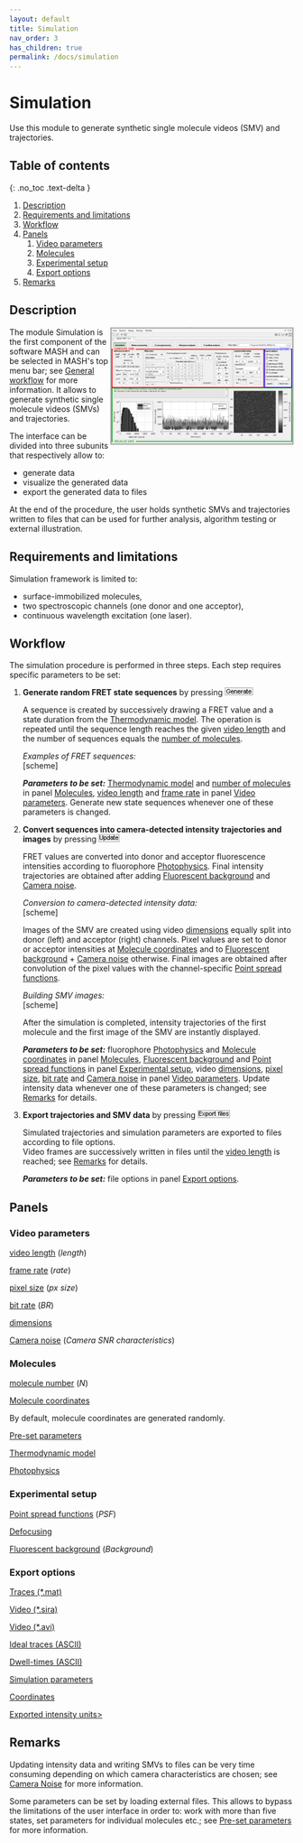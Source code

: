 ```yaml
---
layout: default
title: Simulation
nav_order: 3
has_children: true
permalink: /docs/simulation
---
```


# Simulation
<!-- Automatically generated TOC does not allow to return to the previous page after clicking one of its link
I'd rather use hand-made TOC until we find a better solution
{: .no_toc } -->

Use this module to generate synthetic single molecule videos (SMV) and trajectories.

## Table of contents
{: .no_toc .text-delta }

<!-- 1. TOC
{:toc} -->

1. <a href="simulation.html#description">Description</a>
1. <a href="simulation.html#requirements-and-limitations">Requirements and limitations</a>
1. <a href="simulation.html#workflow">Workflow</a>
1. <a href="simulation.html#panels">Panels</a>
   1. <a href="simulation.html#video-parameters">Video parameters</a>
   1. <a href="simulation.html#molecules">Molecules</a>
   1. <a href="simulation.html#experimental-setup">Experimental setup</a>
   1. <a href="simulation.html#export-options">Export options</a>
1. <a href="simulation.html#remarks">Remarks</a>

## Description

<a href="../assets/images/module_simulation.png"><img src="../assets/images/module_simulation.png" width="325" style="float:right"/></a>

The module Simulation is the first component of the software MASH and can be selected in MASH's top menu bar; see <a href="../Getting_started.html#general-workflow">General workflow</a> for more information.
It allows to generate synthetic single molecule videos (SMVs) and trajectories.

The interface can be divided into three subunits that respectively allow to:
* generate data
* visualize the generated data
* export the generated data to files

At the end of the procedure, the user holds synthetic SMVs and trajectories written to files that can be used for further analysis, algorithm testing or external illustration.

## Requirements and limitations

Simulation framework is limited to:
* surface-immobilized molecules,
* two spectroscopic channels (one donor and one acceptor),
* continuous wavelength excitation (one laser).

## Workflow

The simulation procedure is performed in three steps. Each step requires specific parameters to be set:

1. **Generate random FRET state sequences** by pressing <img src="../assets/images/but_sim_generate.png" alt="Generate"/>

   A sequence is created by successively drawing a FRET value and a state duration from the <a href="simulation.html#thmodprm">Thermodynamic model</a>.
   The operation is repeated until the sequence length reaches the given <a href="simulation.html#simL">video length</a> and the number of sequences equals the <a href="simulation.html#simN">number of molecules</a>.  
     
	 *Examples of FRET sequences:*  
   [scheme]  
     
   ***Parameters to be set:*** <a href="simulation.html#thmodprm">Thermodynamic model</a> and <a href="simulation.html#simN">number of molecules</a> in panel <a href="simulation.html#molecules">Molecules</a>, <a href="simulation.html#simL">video length</a> and <a href="simulation.html#simf">frame rate</a> in panel <a href="simulation.html#video-parameters">Video parameters</a>.
   Generate new state sequences whenever one of these parameters is changed.

2. **Convert sequences into camera-detected intensity trajectories and images** by pressing <img src="../assets/images/but_sim_update.png" alt="Update"/>

   FRET values are converted into donor and acceptor fluorescence intensities according to fluorophore <a href="simulation.html#photprm">Photophysics</a>.
   Final intensity trajectories are obtained after adding <a href="simulation.html#bgprm">Fluorescent background</a> and <a href="simulation.html#camprm">Camera noise</a>.  
     
	 *Conversion to camera-detected intensity data:*  
   [scheme]  
     
   Images of the SMV are created using video <a href="simulation.html#simdim">dimensions</a> equally split into donor (left) and acceptor (right) channels.
   Pixel values are set to donor or acceptor intensities at <a href="simulation.html#simcrd">Molecule coordinates</a> and to <a href="simulation.html#bgprm">Fluorescent background</a> + <a href="simulation.html#camprm">Camera noise</a> otherwise.
   Final images are obtained after convolution of the pixel values with the channel-specific <a href="simulation.html#psfprm">Point spread functions</a>.  
     
	 *Building SMV images:*  
   [scheme]  
     
   After the simulation is completed, intensity trajectories of the first molecule and the first image of the SMV are instantly displayed.
     
   ***Parameters to be set:*** fluorophore <a href="simulation.html#photprm">Photophysics</a> and <a href="simulation.html#simcrd">Molecule coordinates</a> in panel <a href="simulation.html#molecules">Molecules</a>, <a href="simulation.html#bgprm">Fluorescent background</a> and <a href="simulation.html#psfprm">Point spread functions</a> in panel <a href="simulation.html#experimental-setup">Experimental setup</a>, video <a href="simulation.html#simdim">dimensions</a>, <a href="simulation.html#simpxsz">pixel size</a>, <a href="simulation.html#simBR">bit rate</a> and <a href="simulation.html#camprm">Camera noise</a> in panel <a href="simulation.html#video-parameters">Video parameters</a>.
   Update intensity data whenever one of these parameters is changed; see <a href="#remarks">Remarks</a> for details.

3. **Export trajectories and SMV data** by pressing <img src="../assets/images/but_sim_export.png" alt="Export Files"/>

   Simulated trajectories and simulation parameters are exported to files according to file options.  
   Video frames are successively written in files until the <a href="simulation.html#simL">video length</a> is reached; see <a href="simulation.html#remarks">Remarks</a> for details.
     
   ***Parameters to be set:***  file options in panel <a href = "simulation.html#export-options">Export options</a>.

## Panels

### Video parameters

<span id="simL"><u>video length</u> (*length*)</span>

<span id="simf"><u>frame rate</u> (*rate*)</span>

<span id="simpxsz"><u>pixel size</u> (*px size*)</span>

<span id="siBR"><u>bit rate</u> (*BR*)</span>

<span id="simdim"><u>dimensions</u></span>

<span id="camprm"><u>Camera noise</u> (*Camera SNR characteristics*)</span>

### Molecules

<span id="simN"><u>molecule number</u> (*N*)</span>

<span id="simcrd"><u>Molecule coordinates</u></span>

By default, molecule coordinates are generated randomly.

<span id="simpreset"><u>Pre-set parameters</u></span>

<span id="thmodprm"><u>Thermodynamic model</u></span>

<span id="photprm"><u>Photophysics</u></span>

### Experimental setup

<span id="psfprm"><u>Point spread functions</u> (*PSF*)</span>

<span id="simdef"><u>Defocusing</u></span>

<span id="bgprm"><u>Fluorescent background</u> (*Background*)</span>

### Export options

<u>Traces (*.mat)</u>

<u>Video (*.sira)</u>

<u>Video (*.avi)</u>

<u>Ideal traces (ASCII)</u>

<u>Dwell-times (ASCII)</u>

<u>Simulation parameters</u>

<u>Coordinates</u>

<u>Exported intensity units></u>

## Remarks

Updating intensity data and writing SMVs to files can be very time consuming depending on which camera characteristics are chosen; see <a href="simulation.html#camprm">Camera Noise</a> for more information.

Some parameters can be set by loading external files. This allows to bypass the limitations of the user interface in order to: work with more than five states, set parameters for individual molecules etc.; see <a href="simulation.html#simpreset">Pre-set parameters</a> for more information.
